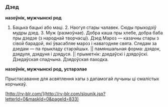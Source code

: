 ### Дзед
**назоўнік, мужчынскі род**

1. Бацька бацькі або маці. 2. Наогул стары чалавек. Сюды прыходзіў мудры дзед. 3. Муж (размоўнае). Добра каша пры хлебе, добра баба пры дзедзе (з народнай творчасці). Дзед Мароз — казачны стары з сівой барадой, які ўвасабляе мароз і навагодняе свята. Следам за дзедам — па прыкладу старэйшых. || памяншальная форма: дзядок, дзядуля, дзядуня і дзядуся. || прыметнік: дзедаўскі і дзядоўскі. Дзедаўская спадчына. Дзядоўская паходка.

**назоўнік, мужчынскі род, устарэлае**

Прыстасаванне для асвятлення хаты з дапамогай лучыны ці смалістых корчыкаў.

<a rel="author">[http://rv-blr.com/](http://rv-blr.com/slounik.jsp?letterId=0&maskId=0&pageId=833)</a>
